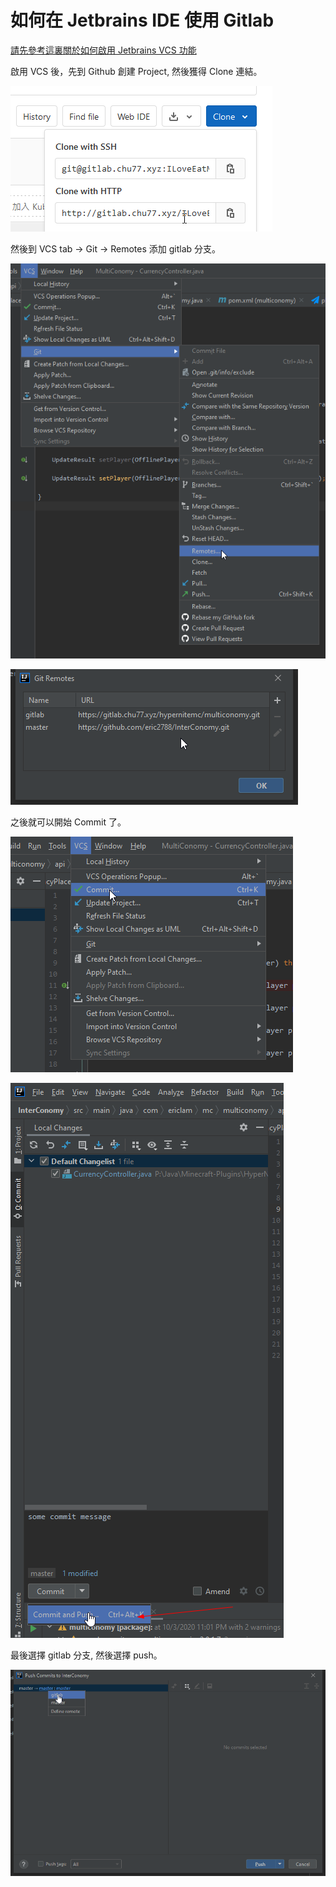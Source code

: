 # 如何在 Jetbrains IDE 使用 Gitlab

[請先參考這裏關於如何啟用 Jetbrains VCS 功能](https://www.jetbrains.com/help/idea/enabling-version-control.html#associate_directory_with_VCS)

啟用 VCS 後，先到 Github 創建 Project, 然後獲得 Clone 連結。

![&#x5728;&#x9019;&#x88CF;&#x53D6;&#x5F97; clone with http &#x9023;&#x7D50;&#xFF0C;&#x8A18;&#x5F97;&#x4E4B;&#x5F8C;&#x8981;&#x624B;&#x52D5;&#x6539;&#x6210; https](.gitbook/assets/clone-http.png)

然後到 VCS tab -&gt; Git -&gt; Remotes 添加 gitlab 分支。

![](.gitbook/assets/change-remote.png)

![&#x8A18;&#x5F97;&#x624B;&#x52D5;&#x6539;&#x6210; https !](.gitbook/assets/remote-define.png)

之後就可以開始 Commit 了。

![](.gitbook/assets/commit.png)

![&#x8F38;&#x5165;commit&#x5F8C;&#xFF0C;&#x6309; Commit and Push](.gitbook/assets/commit-push.png)

最後選擇 gitlab 分支, 然後選擇 push。

![](.gitbook/assets/remote.png)





